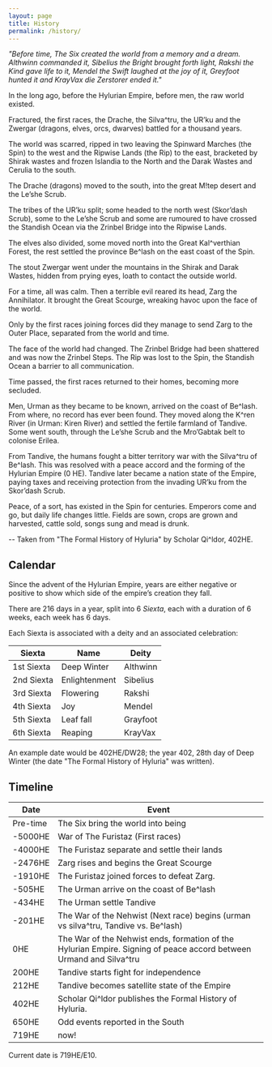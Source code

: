 ```yaml
---
layout: page
title: History
permalink: /history/
---
```


<em>
"Before time, The Six created the world from a memory and a dream. Althwinn commanded it, Sibelius the Bright brought forth light, Rakshi the Kind gave life to it, Mendel the Swift laughed at the joy of it, Greyfoot hunted it and KrayVax die Zerstorer ended it."
</em>

In the long ago, before the Hylurian Empire, before men, the raw world existed.

Fractured, the first races, the Drache, the Silva^tru, the UR’ku and the Zwergar (dragons, elves, orcs, dwarves) battled for a thousand years.

The world was scarred, ripped in two leaving the Spinward Marches (the Spin) to the west and the Ripwise Lands (the Rip) to the east, bracketed by Shirak wastes and frozen Islandia to the North and the Darak Wastes and Cerulia to the south.

The Drache (dragons) moved to the south, into the great M!tep desert and the Le’she Scrub.

The tribes of the UR’ku split; some headed to the north west (Skor’dash Scrub), some to the Le’she Scrub and some are rumoured to have crossed the Standish Ocean via the Zrinbel Bridge into the Ripwise Lands.

The elves also divided, some moved north into the Great Kal^verthian Forest, the rest settled the province Be^lash on the east coast of the Spin.

The stout Zwergar went under the mountains in the Shirak and Darak Wastes, hidden from prying eyes, loath to contact the outside world.

For a time, all was calm. Then a terrible evil reared its head, Zarg the Annihilator. It brought the Great Scourge, wreaking havoc upon the face of the world.

Only by the first races joining forces did they manage to send Zarg to the Outer Place, separated from the world and time.

The face of the world had changed. The Zrinbel Bridge had been shattered and was now the Zrinbel Steps. The Rip was lost to the Spin, the Standish Ocean a barrier to all communication.

Time passed, the first races returned to their homes, becoming more secluded.

Men, Urman as they became to be known, arrived on the coast of Be^lash. From where, no record has ever been found. They moved along the K^ren River (in Urman: Kiren River) and settled the fertile farmland of Tandive. Some went south, through the Le’she Scrub and the Mro’Gabtak belt to colonise Erilea.

From Tandive, the humans fought a bitter territory war with the Silva^tru of Be^lash. This was resolved with a peace accord and the forming of the Hylurian Empire (0 HE). Tandive later became a nation state of the Empire, paying taxes and receiving protection from the invading UR’ku from the Skor’dash Scrub.

Peace, of a sort, has existed in the Spin for centuries. Emperors come and go, but daily life changes little. Fields are sown, crops are grown and harvested, cattle sold, songs sung and mead is drunk.

-- Taken from "The Formal History of Hyluria" by Scholar Qi^ldor, 402HE.


## Calendar


Since the advent of the Hylurian Empire, years are either negative or positive to show which side of the empire’s creation they fall.


There are 216 days in a year, split into 6 <em>Siexta</em>, each with a duration of 6 weeks, each week has 6 days. 


Each Siexta is associated with a deity and an associated celebration:

| Siexta     | Name          | Deity    |
| ---------- | ------------- | -------- |
| 1st Siexta | Deep Winter   | Althwinn |
| 2nd Siexta | Enlightenment | Sibelius |
| 3rd Siexta | Flowering     | Rakshi   |
| 4th Siexta | Joy           | Mendel   |
| 5th Siexta | Leaf fall     | Grayfoot |
| 6th Siexta | Reaping       | KrayVax  |


An example date would be 402HE/DW28; the year 402, 28th day of Deep Winter (the date "The Formal History of Hyluria" was written).


## Timeline


| Date     | Event                                                                                                               |
| -------- | ------------------------------------------------------------------------------------------------------------------- |
| Pre-time | The Six bring the world into being                                                                                  |
| -5000HE  | War of The Furistaz (First races)                                                                                   |
| -4000HE  | The Furistaz separate and settle their lands                                                                        |
| -2476HE  | Zarg rises and begins the Great Scourge                                                                             |
| -1910HE  | The Furistaz joined forces to defeat Zarg.                                                                          |
| -505HE   | The Urman arrive on the coast of Be^lash                                                                            |
| -434HE   | The Urman settle Tandive                                                                                            |
| -201HE   | The War of the Nehwist (Next race) begins (urman vs silva^tru, Tandive vs. Be^lash)                                 |
| 0HE      | The War of the Nehwist ends, formation of the Hylurian Empire. Signing of peace accord between Urmand and Silva^tru |
| 200HE    | Tandive starts fight for independence                                                                               |
| 212HE    | Tandive becomes satellite state of the Empire                                                                       |
| 402HE    | Scholar Qi^ldor publishes the Formal History of Hyluria.                                                            |
| 650HE    | Odd events reported in the South                                                                                    |
| 719HE    | now!                                                                                                                |


Current date is 719HE/E10.